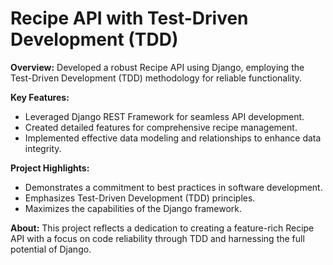 # Recipe API with Test-Driven Development (TDD)

**Overview:**
Developed a robust Recipe API using Django, employing the Test-Driven Development (TDD) methodology for reliable functionality.

**Key Features:**
- Leveraged Django REST Framework for seamless API development.
- Created detailed features for comprehensive recipe management.
- Implemented effective data modeling and relationships to enhance data integrity.

**Project Highlights:**
- Demonstrates a commitment to best practices in software development.
- Emphasizes Test-Driven Development (TDD) principles.
- Maximizes the capabilities of the Django framework.

**About:**
This project reflects a dedication to creating a feature-rich Recipe API with a focus on code reliability through TDD and harnessing the full potential of Django.
